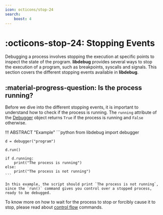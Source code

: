 ```yaml
---
icon: octicons/stop-24
search:
    boost: 4
---
```

# :octicons-stop-24: Stopping Events
Debugging a process involves stopping the execution at specific points to inspect the state of the program. **libdebug** provides several ways to stop the execution of a program, such as breakpoints, syscalls and signals. This section covers the different stopping events available in **libdebug**.

## :material-progress-question: Is the process running?
Before we dive into the different stopping events, it is important to understand how to check if the process is running. The `running` attribute of the [Debugger](../../from_pydoc/generated/debugger/debugger/) object returns `True` if the process is running and `False` otherwise.

!!! ABSTRACT "Example"
    ```python
    from libdebug import debugger

    d = debugger("program")

    d.run()

    if d.running:
        print("The process is running")
    else:
        print("The process is not running")
    ```

    In this example, the script should print `The process is not running`, since the `run()` command gives you control over a stopped process, ready to be debugged.

To know more on how to wait for the process to stop or forcibly cause it to stop, please read about [control flow](../../basics/control_flow_commands/#continuing) commands.